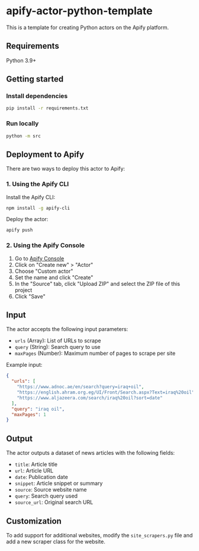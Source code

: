 # apify-actor-python-template

This is a template for creating Python actors on the Apify platform.

## Requirements

Python 3.9+

## Getting started

### Install dependencies

```bash
pip install -r requirements.txt
```

### Run locally

```bash
python -m src
```

## Deployment to Apify

There are two ways to deploy this actor to Apify:

### 1. Using the Apify CLI

Install the Apify CLI:

```bash
npm install -g apify-cli
```

Deploy the actor:

```bash
apify push
```

### 2. Using the Apify Console

1. Go to [Apify Console](https://console.apify.com/)
2. Click on "Create new" > "Actor"
3. Choose "Custom actor"
4. Set the name and click "Create"
5. In the "Source" tab, click "Upload ZIP" and select the ZIP file of this project
6. Click "Save"

## Input

The actor accepts the following input parameters:

- `urls` (Array): List of URLs to scrape
- `query` (String): Search query to use
- `maxPages` (Number): Maximum number of pages to scrape per site

Example input:

```json
{
  "urls": [
    "https://www.adnoc.ae/en/search?query=iraq+oil",
    "https://english.ahram.org.eg/UI/Front/Search.aspx?Text=iraq%20oil",
    "https://www.aljazeera.com/search/iraq%20oil?sort=date"
  ],
  "query": "iraq oil",
  "maxPages": 1
}
```

## Output

The actor outputs a dataset of news articles with the following fields:

- `title`: Article title
- `url`: Article URL
- `date`: Publication date
- `snippet`: Article snippet or summary
- `source`: Source website name
- `query`: Search query used
- `source_url`: Original search URL

## Customization

To add support for additional websites, modify the `site_scrapers.py` file and add a new scraper class for the website.
